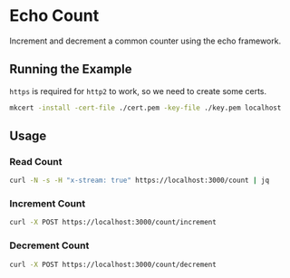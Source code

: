 # Echo Count

Increment and decrement a common counter using the echo framework.

## Running the Example

`https` is required for `http2` to work, so we need to create some certs.

```bash
mkcert -install -cert-file ./cert.pem -key-file ./key.pem localhost
```

## Usage 

### Read Count 

```bash
curl -N -s -H "x-stream: true" https://localhost:3000/count | jq
```

### Increment Count

```bash
curl -X POST https://localhost:3000/count/increment
```

### Decrement Count

```bash
curl -X POST https://localhost:3000/count/decrement
```

